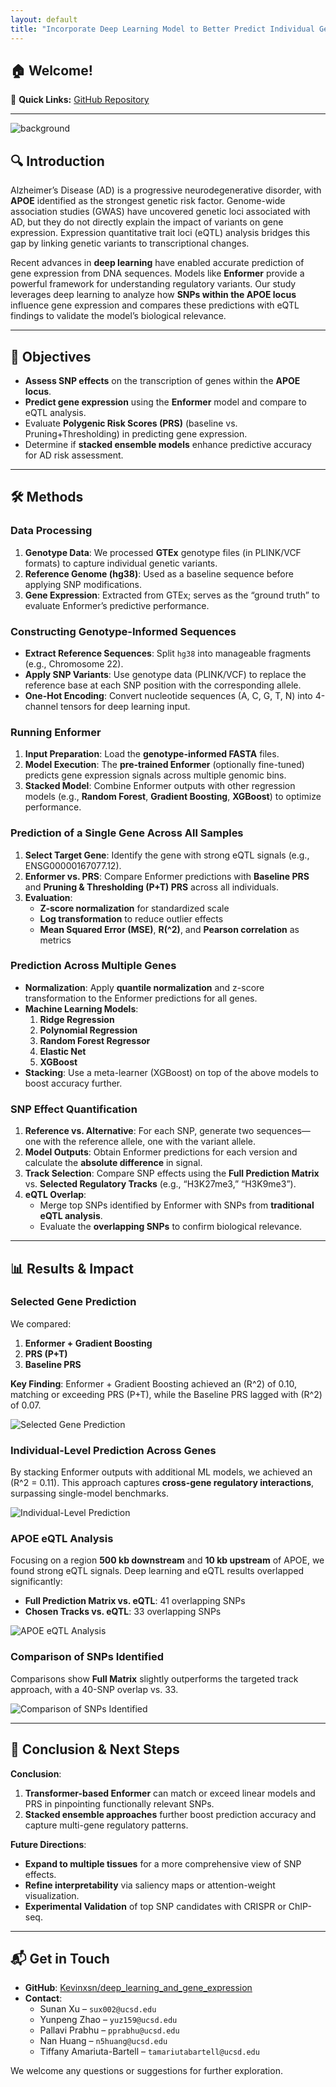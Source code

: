 ```yaml
---
layout: default
title: "Incorporate Deep Learning Model to Better Predict Individual Gene Expression"
---
```



## 🏠 Welcome!  

📌 **Quick Links:**  [GitHub Repository](https://github.com/Kevinxsn/deep_learning_and_gene_expression)

---

![background](assets/images/24871741225431_.pic.jpg "Figure 0: background")

## 🔍 Introduction  

Alzheimer’s Disease (AD) is a progressive neurodegenerative disorder, with **APOE** identified as the strongest genetic risk factor. Genome-wide association studies (GWAS) have uncovered genetic loci associated with AD, but they do not directly explain the impact of variants on gene expression. Expression quantitative trait loci (eQTL) analysis bridges this gap by linking genetic variants to transcriptional changes.

Recent advances in **deep learning** have enabled accurate prediction of gene expression from DNA sequences. Models like **Enformer** provide a powerful framework for understanding regulatory variants. Our study leverages deep learning to analyze how **SNPs within the APOE locus** influence gene expression and compares these predictions with eQTL findings to validate the model’s biological relevance.

---

## 🎯 Objectives  

- **Assess SNP effects** on the transcription of genes within the **APOE locus**.  
- **Predict gene expression** using the **Enformer** model and compare to eQTL analysis.  
- Evaluate **Polygenic Risk Scores (PRS)** (baseline vs. Pruning+Thresholding) in predicting gene expression.  
- Determine if **stacked ensemble models** enhance predictive accuracy for AD risk assessment.  

---


## 🛠 Methods  

### **Data Processing**  
1. **Genotype Data**: We processed **GTEx** genotype files (in PLINK/VCF formats) to capture individual genetic variants.  
2. **Reference Genome (hg38)**: Used as a baseline sequence before applying SNP modifications.  
3. **Gene Expression**: Extracted from GTEx; serves as the “ground truth” to evaluate Enformer’s predictive performance.

### **Constructing Genotype-Informed Sequences**  
- **Extract Reference Sequences**: Split `hg38` into manageable fragments (e.g., Chromosome 22).  
- **Apply SNP Variants**: Use genotype data (PLINK/VCF) to replace the reference base at each SNP position with the corresponding allele.  
- **One-Hot Encoding**: Convert nucleotide sequences (A, C, G, T, N) into 4-channel tensors for deep learning input.

### **Running Enformer**  
1. **Input Preparation**: Load the **genotype-informed FASTA** files.  
2. **Model Execution**: The **pre-trained Enformer** (optionally fine-tuned) predicts gene expression signals across multiple genomic bins.  
3. **Stacked Model**: Combine Enformer outputs with other regression models (e.g., **Random Forest**, **Gradient Boosting**, **XGBoost**) to optimize performance.  

### **Prediction of a Single Gene Across All Samples**  
1. **Select Target Gene**: Identify the gene with strong eQTL signals (e.g., ENSG00000167077.12).  
2. **Enformer vs. PRS**: Compare Enformer predictions with **Baseline PRS** and **Pruning & Thresholding (P+T) PRS** across all individuals.  
3. **Evaluation**:  
   - **Z-score normalization** for standardized scale  
   - **Log transformation** to reduce outlier effects  
   - **Mean Squared Error (MSE)**, **R\(^2\)**, and **Pearson correlation** as metrics  

### **Prediction Across Multiple Genes**  
- **Normalization**: Apply **quantile normalization** and z-score transformation to the Enformer predictions for all genes.  
- **Machine Learning Models**:  
  1. **Ridge Regression**  
  2. **Polynomial Regression**  
  3. **Random Forest Regressor**  
  4. **Elastic Net**  
  5. **XGBoost**  
- **Stacking**: Use a meta-learner (XGBoost) on top of the above models to boost accuracy further.

### **SNP Effect Quantification**  
1. **Reference vs. Alternative**: For each SNP, generate two sequences—one with the reference allele, one with the variant allele.  
2. **Model Outputs**: Obtain Enformer predictions for each version and calculate the **absolute difference** in signal.  
3. **Track Selection**: Compare SNP effects using the **Full Prediction Matrix** vs. **Selected Regulatory Tracks** (e.g., “H3K27me3,” “H3K9me3”).  
4. **eQTL Overlap**:  
   - Merge top SNPs identified by Enformer with SNPs from **traditional eQTL analysis**.  
   - Evaluate the **overlapping SNPs** to confirm biological relevance.

---

## 📊 Results & Impact  

### **Selected Gene Prediction**  
We compared:
1. **Enformer + Gradient Boosting**  
2. **PRS (P+T)**  
3. **Baseline PRS**  

**Key Finding**: Enformer + Gradient Boosting achieved an \(R^2\) of 0.10, matching or exceeding PRS (P+T), while the Baseline PRS lagged with \(R^2\) of 0.07.

![Selected Gene Prediction](assets/images/r1.png "Figure 1: Selected Gene Prediction")

### **Individual-Level Prediction Across Genes**  
By stacking Enformer outputs with additional ML models, we achieved an \(R^2 = 0.11\). This approach captures **cross-gene regulatory interactions**, surpassing single-model benchmarks.

![Individual-Level Prediction](assets/images/r2.png "Figure 2: Individual-Level Prediction")

### **APOE eQTL Analysis**  
Focusing on a region **500 kb downstream** and **10 kb upstream** of APOE, we found strong eQTL signals. Deep learning and eQTL results overlapped significantly:  
- **Full Prediction Matrix vs. eQTL**: 41 overlapping SNPs  
- **Chosen Tracks vs. eQTL**: 33 overlapping SNPs  

![APOE eQTL Analysis](assets/images/EUR.APOE.5000kb.png "Figure 3: APOE eQTL Analysis")

### **Comparison of SNPs Identified**  
Comparisons show **Full Matrix** slightly outperforms the targeted track approach, with a 40-SNP overlap vs. 33.

![Comparison of SNPs Identified](assets/images/r3.jpg "Figure 4: Comparison of SNPs Identified by Different Methods")

---

## 🎯 Conclusion & Next Steps  

**Conclusion**:  
1. **Transformer-based Enformer** can match or exceed linear models and PRS in pinpointing functionally relevant SNPs.  
2. **Stacked ensemble approaches** further boost prediction accuracy and capture multi-gene regulatory patterns.

**Future Directions**:  
- **Expand to multiple tissues** for a more comprehensive view of SNP effects.  
- **Refine interpretability** via saliency maps or attention-weight visualization.  
- **Experimental Validation** of top SNP candidates with CRISPR or ChIP-seq.  

---

## 📬 Get in Touch  
- **GitHub**: [Kevinxsn/deep_learning_and_gene_expression](https://github.com/Kevinxsn/deep_learning_and_gene_expression)  
- **Contact**:  
  - Sunan Xu – `sux002@ucsd.edu`  
  - Yunpeng Zhao – `yuz159@ucsd.edu`  
  - Pallavi Prabhu – `pprabhu@ucsd.edu`  
  - Nan Huang – `n5huang@ucsd.edu`  
  - Tiffany Amariuta-Bartell – `tamariutabartell@ucsd.edu`  

We welcome any questions or suggestions for further exploration.
